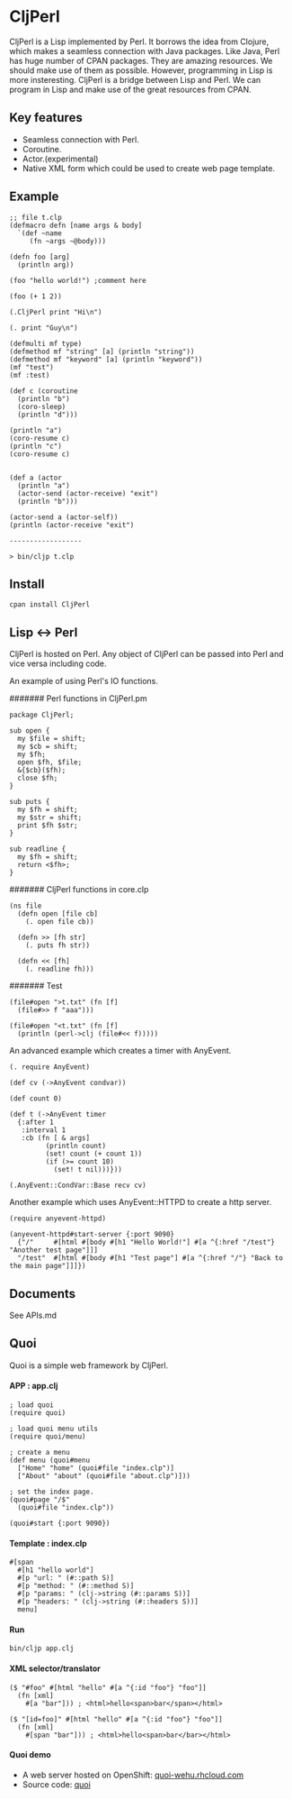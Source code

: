 # CljPerl

CljPerl is a Lisp implemented by Perl. It borrows the idea from Clojure,
which makes a seamless connection with Java packages.
Like Java, Perl has huge number of CPAN packages.
They are amazing resources. We should make use of them as possible.
However, programming in Lisp is more insteresting.
CljPerl is a bridge between Lisp and Perl. We can program in Lisp and
make use of the great resources from CPAN.

## Key features

 * Seamless connection with Perl.
 * Coroutine.
 * Actor.(experimental)
 * Native XML form which could be used to create web page template.

## Example

	;; file t.clp
	(defmacro defn [name args & body]
	  `(def ~name
	     (fn ~args ~@body)))
	
	(defn foo [arg]
	  (println arg))
	
	(foo "hello world!") ;comment here
	
	(foo (+ 1 2))
	
	(.CljPerl print "Hi\n")
	
	(. print "Guy\n")

	(defmulti mf type)
	(defmethod mf "string" [a] (println "string"))
	(defmethod mf "keyword" [a] (println "keyword"))
	(mf "test")
	(mf :test)

	(def c (coroutine
	  (println "b")
	  (coro-sleep)
	  (println "d")))

	(println "a")
	(coro-resume c)
	(println "c")
	(coro-resume c)


	(def a (actor
	  (println "a")
	  (actor-send (actor-receive) "exit")
	  (println "b")))

	(actor-send a (actor-self))
	(println (actor-receive "exit")

	------------------

	> bin/cljp t.clp

## Install

	cpan install CljPerl

## Lisp <-> Perl

CljPerl is hosted on Perl. Any object of CljPerl can be passed into Perl and vice versa including code.

An example of using Perl's IO functions.

####### Perl functions in CljPerl.pm

	package CljPerl;
	
	sub open {
	  my $file = shift;
	  my $cb = shift;
	  my $fh;
	  open $fh, $file;
	  &{$cb}($fh);
	  close $fh;
	}
	
	sub puts {
	  my $fh = shift;
	  my $str = shift;
	  print $fh $str;
	}
	
	sub readline {
	  my $fh = shift;
	  return <$fh>;
	}
	
####### CljPerl functions in core.clp

	(ns file
	  (defn open [file cb]
	    (. open file cb))
	
	  (defn >> [fh str]
	    (. puts fh str))
	
	  (defn << [fh]
	    (. readline fh)))

####### Test

	(file#open ">t.txt" (fn [f]
	  (file#>> f "aaa")))
	
	(file#open "<t.txt" (fn [f]
	  (println (perl->clj (file#<< f)))))

An advanced example which creates a timer with AnyEvent.

	(. require AnyEvent)

	(def cv (->AnyEvent condvar))
	
	(def count 0)
	
	(def t (->AnyEvent timer
	  {:after 1
	   :interval 1
	   :cb (fn [ & args]
	         (println count)
	         (set! count (+ count 1))
	         (if (>= count 10)
	           (set! t nil)))}))
	
	(.AnyEvent::CondVar::Base recv cv)

Another example which uses AnyEvent::HTTPD to create a http server.

	(require anyevent-httpd)

	(anyevent-httpd#start-server {:port 9090}
	  {"/"     #[html #[body #[h1 "Hello World!"] #[a ^{:href "/test"} "Another test page"]]]
	  "/test"  #[html #[body #[h1 "Test page"] #[a ^{:href "/"} "Back to the main page"]]]})

## Documents

See APIs.md

## Quoi

Quoi is a simple web framework by CljPerl.

#### APP : app.clj

	; load quoi
	(require quoi)

	; load quoi menu utils
	(require quoi/menu)

	; create a menu
	(def menu (quoi#menu
	  ["Home" "home" (quoi#file "index.clp")]
	  ["About" "about" (quoi#file "about.clp")]))

	; set the index page.
	(quoi#page "/$"
	  (quoi#file "index.clp"))

	(quoi#start {:port 9090})

#### Template : index.clp

	#[span
	  #[h1 "hello world"]
	  #[p "url: " (#::path S)]
	  #[p "method: " (#::method S)]
	  #[p "params: " (clj->string (#::params S))]
	  #[p "headers: " (clj->string (#::headers S))] 
	  menu]

#### Run

	bin/cljp app.clj

#### XML selector/translator

	($ "#foo" #[html "hello" #[a ^{:id "foo"} "foo"]]
	  (fn [xml]
	    #[a "bar"])) ; <html>hello<span>bar</span></html>

	($ "[id=foo]" #[html "hello" #[a ^{:id "foo"} "foo"]]
	  (fn [xml]
	    #[span "bar"])) ; <html>hello<span>bar</bar></html>

#### Quoi demo

 * A web server hosted on OpenShift: [quoi-wehu.rhcloud.com](http://quoi-wehu.rhcloud.com)
 * Source code: [quoi](https://github.com/wehu/quoi)

